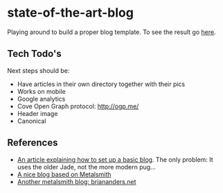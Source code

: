 # state-of-the-art-blog

Playing around to build a proper blog template.
To see the result go [here](https://tillg.github.io/state-of-the-art-blog/).

## Tech Todo's

Next steps should be:

* Have articles in their own directory together with their pics
* Works on mobile
* Google analytics
* Cove Open Graph protocol: http://ogp.me/
* Header image
* Canonical
 
 ## References

 * [An article explaining how to set up a basic blog](https://blog.pusher.com/metalsmith-static-with-realtime-comment-features/). The only problem: It uses the older Jade, not the more modern pug...
 * [A nice blog based on Metalsmith](https://github.com/howarddierking/blog.howarddierking.com)
 * [Another metalsmith blog: briananders.net](https://github.com/briananders/briananders.net)
